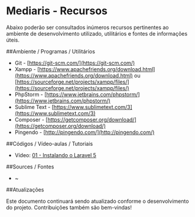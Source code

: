 ﻿# Mediaris - Recursos

Abaixo poderão ser consultados inúmeros recursos pertinentes ao ambiente de desenvolvimento utilizado, utilitários e fontes de informações úteis.

##Ambiente / Programas / Utilitários

+ Git - [https://git-scm.com/](https://git-scm.com/)
+ Xampp - [https://www.apachefriends.org/download.html](https://www.apachefriends.org/download.html) ou [https://sourceforge.net/projects/xampp/files/](https://sourceforge.net/projects/xampp/files/)
+ PhpStorm - [https://www.jetbrains.com/phpstorm/](https://www.jetbrains.com/phpstorm/)
+ Sublime Text - [https://www.sublimetext.com/3](https://www.sublimetext.com/3)
+ Composer - [https://getcomposer.org/download/](https://getcomposer.org/download/)
+ Pingendo - [http://pingendo.com/](http://pingendo.com/)

##Códigos / Vídeo-aulas / Tutoriais

+ Vídeo: [01 - Instalando o Laravel 5](https://www.youtube.com/watch?v=HndZ50Uzt9U)

##Sources / Fontes

+ ~

##Atualizações

Este documento continuará sendo atualizado conforme o desenvolvimento do projeto. Contribuições também são bem-vindas!